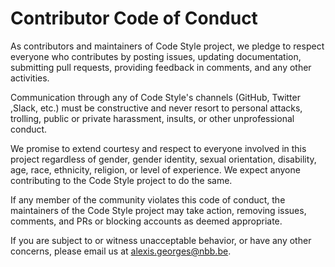 # Contributor Code of Conduct

As contributors and maintainers of Code Style project, we pledge to respect everyone who contributes by posting issues, updating documentation, submitting pull requests, providing feedback in comments, and any other activities.

Communication through any of Code Style's channels (GitHub, Twitter ,Slack, etc.) must be constructive and never resort to personal attacks, trolling, public or private harassment, insults, or other unprofessional conduct.

We promise to extend courtesy and respect to everyone involved in this project regardless of gender, gender identity, sexual orientation, disability, age, race, ethnicity, religion, or level of experience. We expect anyone contributing to the Code Style project to do the same.

If any member of the community violates this code of conduct, the maintainers of the Code Style project may take action, removing issues, comments, and PRs or blocking accounts as deemed appropriate.

If you are subject to or witness unacceptable behavior, or have any other concerns, please email us at [alexis.georges@nbb.be](mailto:alexis.georges@nbb.be).
